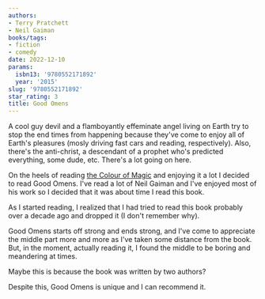```yaml
---
authors:
- Terry Pratchett
- Neil Gaiman
books/tags:
- fiction
- comedy
date: 2022-12-10
params:
  isbn13: '9780552171892'
  year: '2015'
slug: '9780552171892'
star_rating: 3
title: Good Omens
---
```


A cool guy devil and a flamboyantly effeminate angel living on Earth try to stop the end times from happening because they've come to enjoy all of Earth's pleasures (mosly driving fast cars and reading, respectively). Also, there's the anti-christ, a descendant of a prophet who's predicted everything, some dude, etc. There's a lot going on here.

<!--more-->

On the heels of reading [the Colour of Magic](/books/9781804990315/) and enjoying it a lot I decided to read Good Omens. I've read a lot of Neil Gaiman and I've enjoyed most of his work so I decided that it was about time I read this book.

As I started reading, I realized that I had tried to read this book probably over a decade ago and dropped it (I don't remember why).

Good Omens starts off strong and ends strong, and I've come to appreciate the middle part more and more as I've taken some distance from the book. But, in the moment, actually reading it, I found the middle to be boring and meandering at times.

Maybe this is because the book was written by two authors?

Despite this, Good Omens is unique and I can recommend it.